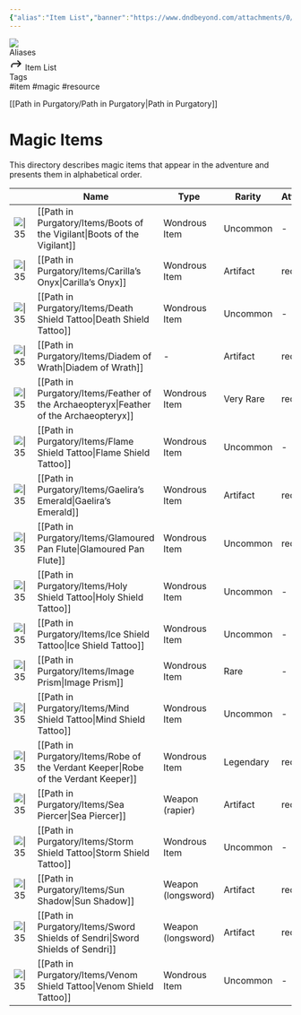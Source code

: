 ```yaml
---
{"alias":"Item List","banner":"https://www.dndbeyond.com/attachments/0/868/c7b-209.jpg","banner_icon":"⚖️","banner_y":0.20883,"campaign":"Path in Purgatory","dg-publish":true,"type":"Library","tags":["item, magic, resource"],"permalink":"/path-in-purgatory/magic-items/","dgPassFrontmatter":true}
---
```


<div class="wiki-header">
	<div class="banner-wrapper">
		<div class="banner">
			<img class="banner-image full-width" src="https://www.dndbeyond.com/attachments/0/868/c7b-209.jpg" style="object-position: 50% 50%">
		</div>
	</div>
	<div class="frontmatter-container">
		<div class="frontmatter-section mod-aliases">
			<span class="frontmatter-section-label">Aliases</span>
			<div class="frontmatter-section-data frontmatter-section-aliases">
				<span class="frontmatter-alias">
					<span class="frontmatter-alias-icon"> <svg xmlns="http://www.w3.org/2000svg" width="24" height="24" viewBox="0 0 24 24" fill="none" stroke="currentColor" stroke-width="2" stroke-linecap="round" stroke-linejoin="round" class="svg-icon lucide-forward"><polyline points="15 17 20 12 15 7"></polyline><path d="M4 18v-2a4 4 0 0 1 4-4h12"></path></svg></span>
					Item List</span>
			</div>
		</div>
		<div class="frontmatter-section mod-tags">
			<span class="frontmatter-section-label">Tags</span>
			<div class="frontmatter-section-data frontmatter-section-tags">
				<a class="tag"onclick="toggleTagSearch(this)">#item</a>
				<a class="tag" onclick="toggleTagSearch(this)">#magic</a>
				<a class="tag" onclick="toggleTagSearch(this)">#resource</a>
			</div>
		</div>
	</div>
</div>

[[Path in Purgatory/Path in Purgatory\|Path in Purgatory]]
# Magic Items

This directory describes magic items that appear in the adventure and presents them in alphabetical order.

|                                                                                                                | Name                                                                                      | Type               | Rarity    | Attunement |
| -------------------------------------------------------------------------------------------------------------- | ----------------------------------------------------------------------------------------- | ------------------ | --------- | ---------- |
| ![\|35](https://www.dndbeyond.com/content/1-0-2280-0/skins/waterdeep/images/icons/item_types/wondrousitem.jpg) | [[Path in Purgatory/Items/Boots of the Vigilant\|Boots of the Vigilant]]               | Wondrous Item      | Uncommon  | \-         |
| ![\|35](https://www.dndbeyond.com/content/1-0-2280-0/skins/waterdeep/images/icons/item_types/wondrousitem.jpg) | [[Path in Purgatory/Items/Carilla’s Onyx\|Carilla’s Onyx]]                             | Wondrous Item      | Artifact  | required   |
| ![\|35]()                                                                                                      | [[Path in Purgatory/Items/Death Shield Tattoo\|Death Shield Tattoo]]                   | Wondrous Item      | Uncommon  | \-         |
| ![\|35]()                                                                                                      | [[Path in Purgatory/Items/Diadem of Wrath\|Diadem of Wrath]]                           | \-                 | Artifact  | required   |
| ![\|35](https://www.dndbeyond.com/content/1-0-2280-0/skins/waterdeep/images/icons/item_types/wondrousitem.jpg) | [[Path in Purgatory/Items/Feather of the Archaeopteryx\|Feather of the Archaeopteryx]] | Wondrous Item      | Very Rare | required   |
| ![\|35]()                                                                                                      | [[Path in Purgatory/Items/Flame Shield Tattoo\|Flame Shield Tattoo]]                   | Wondrous Item      | Uncommon  | \-         |
| ![\|35]()                                                                                                      | [[Path in Purgatory/Items/Gaelira’s Emerald\|Gaelira’s Emerald]]                       | Wondrous Item      | Artifact  | required   |
| ![\|35]()                                                                                                      | [[Path in Purgatory/Items/Glamoured Pan Flute\|Glamoured Pan Flute]]                   | Wondrous Item      | Uncommon  | required   |
| ![\|35]()                                                                                                      | [[Path in Purgatory/Items/Holy Shield Tattoo\|Holy Shield Tattoo]]                     | Wondrous Item      | Uncommon  | \-         |
| ![\|35]()                                                                                                      | [[Path in Purgatory/Items/Ice Shield Tattoo\|Ice Shield Tattoo]]                       | Wondrous Item      | Uncommon  | \-         |
| ![\|35]()                                                                                                      | [[Path in Purgatory/Items/Image Prism\|Image Prism]]                                   | Wondrous Item      | Rare      | \-         |
| ![\|35]()                                                                                                      | [[Path in Purgatory/Items/Mind Shield Tattoo\|Mind Shield Tattoo]]                     | Wondrous Item      | Uncommon  | \-         |
| ![\|35]()                                                                                                      | [[Path in Purgatory/Items/Robe of the Verdant Keeper\|Robe of the Verdant Keeper]]     | Wondrous Item      | Legendary | required   |
| ![\|35]()                                                                                                      | [[Path in Purgatory/Items/Sea Piercer\|Sea Piercer]]                                   | Weapon (rapier)    | Artifact  | required   |
| ![\|35]()                                                                                                      | [[Path in Purgatory/Items/Storm Shield Tattoo\|Storm Shield Tattoo]]                   | Wondrous Item      | Uncommon  | \-         |
| ![\|35]()                                                                                                      | [[Path in Purgatory/Items/Sun Shadow\|Sun Shadow]]                                     | Weapon (longsword) | Artifact  | required   |
| ![\|35]()                                                                                                      | [[Path in Purgatory/Items/Sword Shields of Sendri\|Sword Shields of Sendri]]           | Weapon (longsword) | Artifact  | required   |
| ![\|35]()                                                                                                      | [[Path in Purgatory/Items/Venom Shield Tattoo\|Venom Shield Tattoo]]                   | Wondrous Item      | Uncommon  | \-         |
